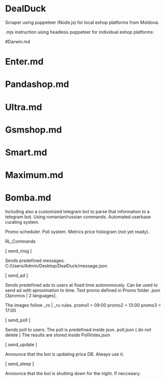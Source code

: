 # DealDuck
Scraper using puppeteer (Node.js) for local eshop platforms from Moldova.

.mjs instruction using headless puppeteer for individual eshop platforms:

#Darwin.md
# Enter.md
# Pandashop.md
# Ultra.md
# Gsmshop.md
# Smart.md
# Maximum.md
# Bomba.md

Including also a customized telegram bot to parse that information to a telegram bot. Using romanian/russian commands.
Automated userbase curating system.

Promo scheduler.
Poll system.
Metrics price histogram (not yet ready).

RL_Commands

[ send_msg ]

Sends predefined messages.
C:/Users/Admin/Desktop/DealDuck/message.json

[ send_ad ]

Sends predefined ads to users at fixed time autonomously.
Can be used to send ad with aproximation to time.
Text promo defined in Promo folder .json [3promos | 2 languages].

The images follow _ro | _ru rules.
promo1 = 09:00
promo2 = 13:00
promo3 = 17:00

[ send_poll ]

Sends poll to users.
The poll is predefined inside json.
poll.json ( do not delete )
The results are stored inside PollVotes.json

[ send_update ]

Announce that the bot is updating price DB.
Always use it.

[ send_sleep ]

Announce that the bot is shutting down for the night. If neccesary.
